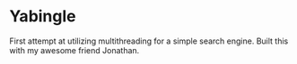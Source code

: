 # Yabingle
First attempt at utilizing multithreading for a simple search engine. Built this with my awesome friend Jonathan.
